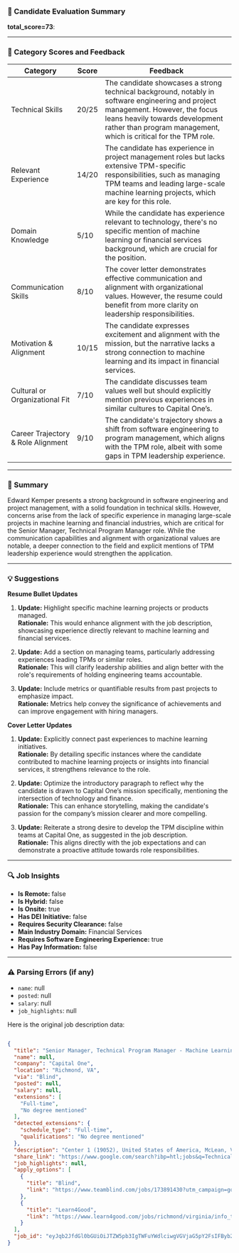 ### 📄 Candidate Evaluation Summary

**total_score=73**: 

---

### 🎯 Category Scores and Feedback

| Category                        | Score | Feedback |
|----------------------------------|-------|----------|
| Technical Skills                 | 20/25 | The candidate showcases a strong technical background, notably in software engineering and project management. However, the focus leans heavily towards development rather than program management, which is critical for the TPM role. |
| Relevant Experience              | 14/20 | The candidate has experience in project management roles but lacks extensive TPM-specific responsibilities, such as managing TPM teams and leading large-scale machine learning projects, which are key for this role. |
| Domain Knowledge                 | 5/10  | While the candidate has experience relevant to technology, there's no specific mention of machine learning or financial services background, which are crucial for the position. |
| Communication Skills             | 8/10  | The cover letter demonstrates effective communication and alignment with organizational values. However, the resume could benefit from more clarity on leadership responsibilities. |
| Motivation & Alignment           | 10/15 | The candidate expresses excitement and alignment with the mission, but the narrative lacks a strong connection to machine learning and its impact in financial services. |
| Cultural or Organizational Fit   | 7/10  | The candidate discusses team values well but should explicitly mention previous experiences in similar cultures to Capital One’s. |
| Career Trajectory & Role Alignment | 9/10  | The candidate's trajectory shows a shift from software engineering to program management, which aligns with the TPM role, albeit with some gaps in TPM leadership experience. |

---

### 🧾 Summary
Edward Kemper presents a strong background in software engineering and project management, with a solid foundation in technical skills. However, concerns arise from the lack of specific experience in managing large-scale projects in machine learning and financial industries, which are critical for the Senior Manager, Technical Program Manager role. While the communication capabilities and alignment with organizational values are notable, a deeper connection to the field and explicit mentions of TPM leadership experience would strengthen the application.

---

### 💡 Suggestions

**Resume Bullet Updates**  
1. **Update:** Highlight specific machine learning projects or products managed.  
   **Rationale:** This would enhance alignment with the job description, showcasing experience directly relevant to machine learning and financial services.

2. **Update:** Add a section on managing teams, particularly addressing experiences leading TPMs or similar roles.  
   **Rationale:** This will clarify leadership abilities and align better with the role's requirements of holding engineering teams accountable.

3. **Update:** Include metrics or quantifiable results from past projects to emphasize impact.  
   **Rationale:** Metrics help convey the significance of achievements and can improve engagement with hiring managers.

**Cover Letter Updates**  
1. **Update:** Explicitly connect past experiences to machine learning initiatives.  
   **Rationale:** By detailing specific instances where the candidate contributed to machine learning projects or insights into financial services, it strengthens relevance to the role.

2. **Update:** Optimize the introductory paragraph to reflect why the candidate is drawn to Capital One’s mission specifically, mentioning the intersection of technology and finance.  
   **Rationale:** This can enhance storytelling, making the candidate's passion for the company’s mission clearer and more compelling.

3. **Update:** Reiterate a strong desire to develop the TPM discipline within teams at Capital One, as suggested in the job description.  
   **Rationale:** This aligns directly with the job expectations and can demonstrate a proactive attitude towards role responsibilities.

---

### 🔍 Job Insights

- **Is Remote:** false  
- **Is Hybrid:** false  
- **Is Onsite:** true  
- **Has DEI Initiative:** false  
- **Requires Security Clearance:** false  
- **Main Industry Domain:** Financial Services  
- **Requires Software Engineering Experience:** true  
- **Has Pay Information:** false  

---

### ⚠️ Parsing Errors (if any)

- `name`: null  
- `posted`: null  
- `salary`: null  
- `job_highlights`: null

Here is the original job description data:

```json

{
  "title": "Senior Manager, Technical Program Manager - Machine Learning",
  "name": null,
  "company": "Capital One",
  "location": "Richmond, VA",
  "via": "Blind",
  "posted": null,
  "salary": null,
  "extensions": [
    "Full-time",
    "No degree mentioned"
  ],
  "detected_extensions": {
    "schedule_type": "Full-time",
    "qualifications": "No degree mentioned"
  },
  "description": "Center 1 (19052), United States of America, McLean, VirginiaSenior Manager, Technical Program Manager - Machine LearningAre you interested in leading programs that deliver on critical business goals and build large scale products & platforms?At Capital One, we believe that Machine Learning (ML) represents the biggest opportunity in financial services today, and is a chance to revolutionize the industry. Capital One\u2019s commitment to Machine Learning has sponsorship from the CEO, the Board of Directors, and the executive committee of the company. The Machine Learning Experience (MLX) org is at the heart of this effort, and is leading the way in building and delivering platforms, intelligent customer experiences that supercharge responsible ML across Capital One.As a Senior Manager of Technical Program Management (TPM) on Capital One\u2019s Enterprise Machine Learning team, you will execute on high priority enterprise level initiatives, and influence across our organization. Specifically, you will be partnering closely with product, engineering, data scientists, and other cross functional teams to create roadmaps, scope programs aligning them with business priorities, define milestones and success metrics, and build scalable, secure, reliable, efficient ML products and platforms. This role will be responsible for big picture thinking, presenting to executive stakeholders, and holding engineering teams accountable for overarching delivery goals.In addition to the technical program, you will also work to pave the way for an expanding TPM discipline within the team, by leveraging your industry knowledge and experience to teach the organization what a great TPM can achieve.Our TPM Sr. Managers have:\u2022 Strong technical backgrounds (ideally building highly scalable platforms, products, or services) with the ability to proactively identify and mitigate technical risks throughout delivery life-cycle \u2022 Exceptional communication and collaboration skills \u2022 Excellent problem solving",
  "share_link": "https://www.google.com/search?ibp=htl;jobs&q=Technical+Program+Manager&htidocid=Rqi7_Tu-u_xGld_UAAAAAA%3D%3D&hl=en-US&shndl=37&shmd=H4sIAAAAAAAA_zWNsQoCMRBEsb1P0GZr0YsINlqJhSCK4ontsReXZOVuNyQp7q_8RWNhM8y8KV71mVRNQ8Ia4YKCjuICHmS9sMUeblFdxOF_wbI061kIzoRRWFxBJ-0glWk9qMBR1fU03fmcQ9oak1Jfu5Qxs62tDkaFOh3NW7v0izZ5jBR6zNSuN6uxDuLmswMGzsV_LSYWuLP1g8prAc_9F70uBkCyAAAA&shmds=v1_AQbUm964PkczCpnFespN_zCPZ15WSMTseQSsvkN1gE6GDVMOAQ&source=sh/x/job/li/m1/1#fpstate=tldetail&htivrt=jobs&htiq=Technical+Program+Manager&htidocid=Rqi7_Tu-u_xGld_UAAAAAA%3D%3D",
  "job_highlights": null,
  "apply_options": [
    {
      "title": "Blind",
      "link": "https://www.teamblind.com/jobs/173891430?utm_campaign=google_jobs_apply&utm_source=google_jobs_apply&utm_medium=organic"
    },
    {
      "title": "Learn4Good",
      "link": "https://www.learn4good.com/jobs/richmond/virginia/info_technology/4016888942/e/?utm_campaign=google_jobs_apply&utm_source=google_jobs_apply&utm_medium=organic"
    }
  ],
  "job_id": "eyJqb2JfdGl0bGUiOiJTZW5pb3IgTWFuYWdlciwgVGVjaG5pY2FsIFByb2dyYW0gTWFuYWdlciAtIE1hY2hpbmUgTGVhcm5pbmciLCJjb21wYW55X25hbWUiOiJDYXBpdGFsIE9uZSIsImFkZHJlc3NfY2l0eSI6IlJpY2htb25kLCBWQSIsImh0aWRvY2lkIjoiUnFpN19UdS11X3hHbGRfVUFBQUFBQT09IiwidXVsZSI6IncrQ0FJUUlDSU5WVzVwZEdWa0lGTjBZWFJsY3cifQ=="
}